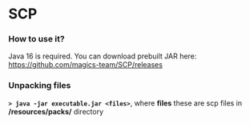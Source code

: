 # SCP

### How to use it?
Java 16 is required. You can download prebuilt JAR here: https://github.com/magics-team/SCP/releases

### Unpacking files
__`> java -jar executable.jar <files>`__, where __files__ these are scp files in __/resources/packs/__ directory
